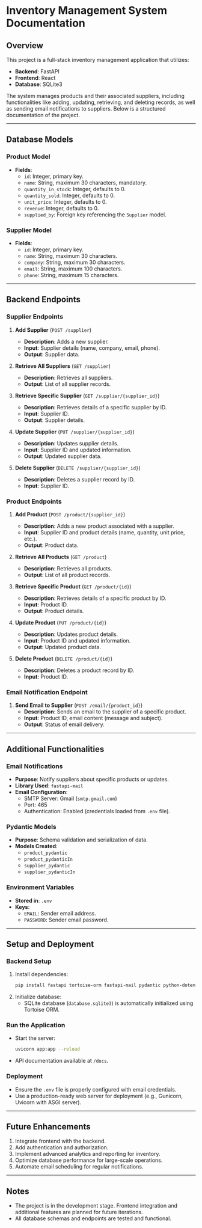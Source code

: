 # Inventory Management System Documentation

## Overview
This project is a full-stack inventory management application that utilizes:
- **Backend**: FastAPI
- **Frontend**: React
- **Database**: SQLite3

The system manages products and their associated suppliers, including functionalities like adding, updating, retrieving, and deleting records, as well as sending email notifications to suppliers. Below is a structured documentation of the project.

---

## Database Models

### Product Model
- **Fields**:
  - `id`: Integer, primary key.
  - `name`: String, maximum 30 characters, mandatory.
  - `quantity_in_stock`: Integer, defaults to 0.
  - `quantity_sold`: Integer, defaults to 0.
  - `unit_price`: Integer, defaults to 0.
  - `revenue`: Integer, defaults to 0.
  - `supplied_by`: Foreign key referencing the `Supplier` model.

### Supplier Model
- **Fields**:
  - `id`: Integer, primary key.
  - `name`: String, maximum 30 characters.
  - `company`: String, maximum 30 characters.
  - `email`: String, maximum 100 characters.
  - `phone`: String, maximum 15 characters.

---

## Backend Endpoints

### Supplier Endpoints
1. **Add Supplier** (`POST /supplier`)
   - **Description**: Adds a new supplier.
   - **Input**: Supplier details (name, company, email, phone).
   - **Output**: Supplier data.

2. **Retrieve All Suppliers** (`GET /supplier`)
   - **Description**: Retrieves all suppliers.
   - **Output**: List of all supplier records.

3. **Retrieve Specific Supplier** (`GET /supplier/{supplier_id}`)
   - **Description**: Retrieves details of a specific supplier by ID.
   - **Input**: Supplier ID.
   - **Output**: Supplier details.

4. **Update Supplier** (`PUT /supplier/{supplier_id}`)
   - **Description**: Updates supplier details.
   - **Input**: Supplier ID and updated information.
   - **Output**: Updated supplier data.

5. **Delete Supplier** (`DELETE /supplier/{supplier_id}`)
   - **Description**: Deletes a supplier record by ID.
   - **Input**: Supplier ID.

### Product Endpoints
1. **Add Product** (`POST /product/{supplier_id}`)
   - **Description**: Adds a new product associated with a supplier.
   - **Input**: Supplier ID and product details (name, quantity, unit price, etc.).
   - **Output**: Product data.

2. **Retrieve All Products** (`GET /product`)
   - **Description**: Retrieves all products.
   - **Output**: List of all product records.

3. **Retrieve Specific Product** (`GET /product/{id}`)
   - **Description**: Retrieves details of a specific product by ID.
   - **Input**: Product ID.
   - **Output**: Product details.

4. **Update Product** (`PUT /product/{id}`)
   - **Description**: Updates product details.
   - **Input**: Product ID and updated information.
   - **Output**: Updated product data.

5. **Delete Product** (`DELETE /product/{id}`)
   - **Description**: Deletes a product record by ID.
   - **Input**: Product ID.

### Email Notification Endpoint
1. **Send Email to Supplier** (`POST /email/{product_id}`)
   - **Description**: Sends an email to the supplier of a specific product.
   - **Input**: Product ID, email content (message and subject).
   - **Output**: Status of email delivery.

---

## Additional Functionalities

### Email Notifications
- **Purpose**: Notify suppliers about specific products or updates.
- **Library Used**: `fastapi-mail`
- **Email Configuration**:
  - SMTP Server: Gmail (`smtp.gmail.com`)
  - Port: 465
  - Authentication: Enabled (credentials loaded from `.env` file).

### Pydantic Models
- **Purpose**: Schema validation and serialization of data.
- **Models Created**:
  - `product_pydantic`
  - `product_pydanticIn`
  - `supplier_pydantic`
  - `supplier_pydanticIn`

### Environment Variables
- **Stored in**: `.env`
- **Keys**:
  - `EMAIL`: Sender email address.
  - `PASSWORD`: Sender email password.

---

## Setup and Deployment

### Backend Setup
1. Install dependencies:
   ```bash
   pip install fastapi tortoise-orm fastapi-mail pydantic python-dotenv
   ```
2. Initialize database:
   - SQLite database (`database.sqlite3`) is automatically initialized using Tortoise ORM.

### Run the Application
- Start the server:
  ```bash
  uvicorn app:app --reload
  ```
- API documentation available at `/docs`.

### Deployment
- Ensure the `.env` file is properly configured with email credentials.
- Use a production-ready web server for deployment (e.g., Gunicorn, Uvicorn with ASGI server).

---

## Future Enhancements
1. Integrate frontend with the backend.
2. Add authentication and authorization.
3. Implement advanced analytics and reporting for inventory.
4. Optimize database performance for large-scale operations.
5. Automate email scheduling for regular notifications.

---

## Notes
- The project is in the development stage. Frontend integration and additional features are planned for future iterations.
- All database schemas and endpoints are tested and functional.

